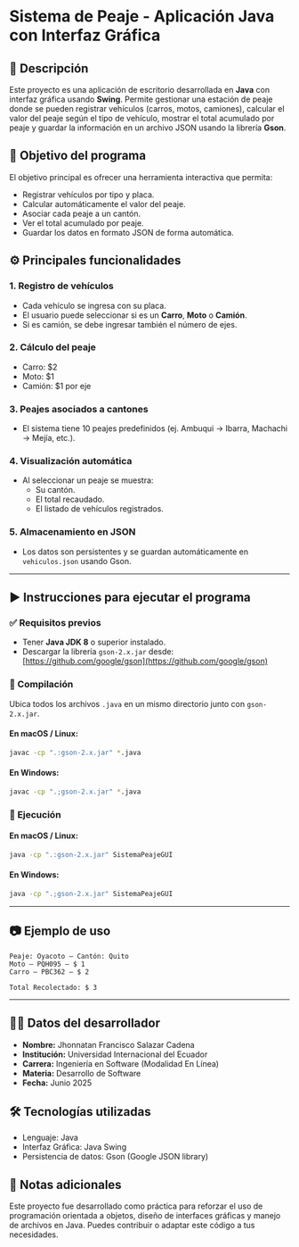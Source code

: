 # Sistema de Peaje - Aplicación Java con Interfaz Gráfica

## 📝 Descripción
Este proyecto es una aplicación de escritorio desarrollada en **Java** con interfaz gráfica usando **Swing**. Permite gestionar una estación de peaje donde se pueden registrar vehículos (carros, motos, camiones), calcular el valor del peaje según el tipo de vehículo, mostrar el total acumulado por peaje y guardar la información en un archivo JSON usando la librería **Gson**.

## 🎯 Objetivo del programa
El objetivo principal es ofrecer una herramienta interactiva que permita:
- Registrar vehículos por tipo y placa.
- Calcular automáticamente el valor del peaje.
- Asociar cada peaje a un cantón.
- Ver el total acumulado por peaje.
- Guardar los datos en formato JSON de forma automática.

## ⚙️ Principales funcionalidades

### 1. **Registro de vehículos**
- Cada vehículo se ingresa con su placa.
- El usuario puede seleccionar si es un **Carro**, **Moto** o **Camión**.
- Si es camión, se debe ingresar también el número de ejes.

### 2. **Cálculo del peaje**
- Carro: $2
- Moto: $1
- Camión: $1 por eje

### 3. **Peajes asociados a cantones**
- El sistema tiene 10 peajes predefinidos (ej. Ambuqui → Ibarra, Machachi → Mejía, etc.).

### 4. **Visualización automática**
- Al seleccionar un peaje se muestra:
  - Su cantón.
  - El total recaudado.
  - El listado de vehículos registrados.

### 5. **Almacenamiento en JSON**
- Los datos son persistentes y se guardan automáticamente en `vehiculos.json` usando Gson.

---

## ▶️ Instrucciones para ejecutar el programa

### ✅ Requisitos previos
- Tener **Java JDK 8** o superior instalado.
- Descargar la librería `gson-2.x.jar` desde:  
  [https://github.com/google/gson](https://github.com/google/gson)

### 🧪 Compilación

Ubica todos los archivos `.java` en un mismo directorio junto con `gson-2.x.jar`.

#### En macOS / Linux:
```bash
javac -cp ".:gson-2.x.jar" *.java
```

#### En Windows:
```bash
javac -cp ".;gson-2.x.jar" *.java
```

### 🚀 Ejecución

#### En macOS / Linux:
```bash
java -cp ".:gson-2.x.jar" SistemaPeajeGUI
```

#### En Windows:
```bash
java -cp ".;gson-2.x.jar" SistemaPeajeGUI
```

---

## 📷 Ejemplo de uso

```plaintext
Peaje: Oyacoto – Cantón: Quito
Moto – PQH095 – $ 1
Carro – PBC362 – $ 2

Total Recolectado: $ 3
```

---

## 👨‍💻 Datos del desarrollador
- **Nombre:** Jhonnatan Francisco Salazar Cadena
- **Institución:** Universidad Internacional del Ecuador
- **Carrera:** Ingeniería en Software (Modalidad En Línea)
- **Materia:** Desarrollo de Software
- **Fecha:** Junio 2025

## 🛠 Tecnologías utilizadas
- Lenguaje: Java
- Interfaz Gráfica: Java Swing
- Persistencia de datos: Gson (Google JSON library)

## 🧠 Notas adicionales
Este proyecto fue desarrollado como práctica para reforzar el uso de programación orientada a objetos, diseño de interfaces gráficas y manejo de archivos en Java. Puedes contribuir o adaptar este código a tus necesidades.
